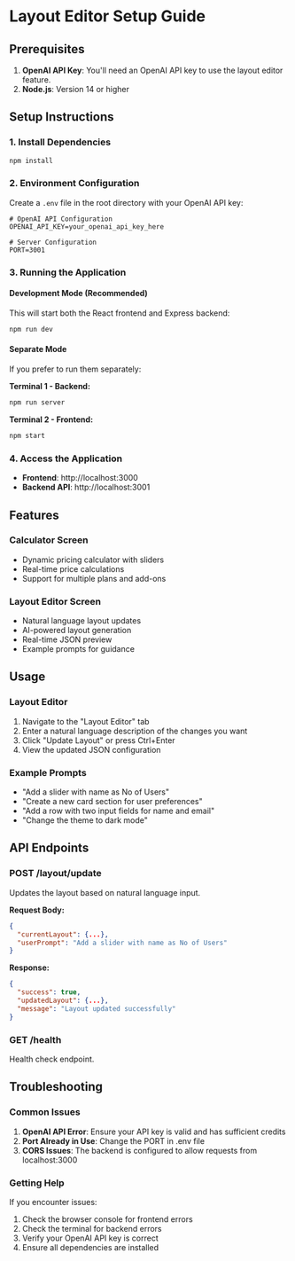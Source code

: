 # Layout Editor Setup Guide

## Prerequisites

1. **OpenAI API Key**: You'll need an OpenAI API key to use the layout editor feature.
2. **Node.js**: Version 14 or higher

## Setup Instructions

### 1. Install Dependencies

```bash
npm install
```

### 2. Environment Configuration

Create a `.env` file in the root directory with your OpenAI API key:

```env
# OpenAI API Configuration
OPENAI_API_KEY=your_openai_api_key_here

# Server Configuration
PORT=3001
```

### 3. Running the Application

#### Development Mode (Recommended)
This will start both the React frontend and Express backend:

```bash
npm run dev
```

#### Separate Mode
If you prefer to run them separately:

**Terminal 1 - Backend:**
```bash
npm run server
```

**Terminal 2 - Frontend:**
```bash
npm start
```

### 4. Access the Application

- **Frontend**: http://localhost:3000
- **Backend API**: http://localhost:3001

## Features

### Calculator Screen
- Dynamic pricing calculator with sliders
- Real-time price calculations
- Support for multiple plans and add-ons

### Layout Editor Screen
- Natural language layout updates
- AI-powered layout generation
- Real-time JSON preview
- Example prompts for guidance

## Usage

### Layout Editor

1. Navigate to the "Layout Editor" tab
2. Enter a natural language description of the changes you want
3. Click "Update Layout" or press Ctrl+Enter
4. View the updated JSON configuration

### Example Prompts

- "Add a slider with name as No of Users"
- "Create a new card section for user preferences"
- "Add a row with two input fields for name and email"
- "Change the theme to dark mode"

## API Endpoints

### POST /layout/update
Updates the layout based on natural language input.

**Request Body:**
```json
{
  "currentLayout": {...},
  "userPrompt": "Add a slider with name as No of Users"
}
```

**Response:**
```json
{
  "success": true,
  "updatedLayout": {...},
  "message": "Layout updated successfully"
}
```

### GET /health
Health check endpoint.

## Troubleshooting

### Common Issues

1. **OpenAI API Error**: Ensure your API key is valid and has sufficient credits
2. **Port Already in Use**: Change the PORT in .env file
3. **CORS Issues**: The backend is configured to allow requests from localhost:3000

### Getting Help

If you encounter issues:
1. Check the browser console for frontend errors
2. Check the terminal for backend errors
3. Verify your OpenAI API key is correct
4. Ensure all dependencies are installed 